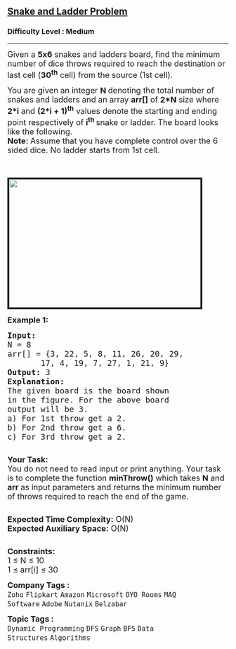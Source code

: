 <h2><a href="https://www.geeksforgeeks.org/problems/snake-and-ladder-problem4816/1">Snake and Ladder Problem</a></h2><h3>Difficulty Level : Medium</h3><hr><div class="problems_problem_content__Xm_eO"><p><span style="font-size:18px">Given a <strong>5x6</strong>&nbsp;snakes and ladders board, find the minimum number of dice throws required to reach the destination or last cell (<strong>30<sup>th</sup></strong>&nbsp;cell) from the source (1st cell). </span></p>

<p><span style="font-size:18px">You are given an integer&nbsp;<strong>N </strong>denoting&nbsp;the&nbsp;total number of snakes and ladders&nbsp;and an array <strong>arr[]</strong>&nbsp;of <strong>2*N</strong> size where <strong>2*i</strong> and <strong>(2*i + 1)<sup>th</sup></strong>&nbsp;values denote the starting and ending point respectively of <strong>i<sup>th&nbsp;</sup></strong>snake or ladder. The&nbsp;board looks like the following.<br>
<strong>Note:&nbsp;</strong>Assume that you have&nbsp;complete control over the 6 sided dice. No ladder starts from 1st cell.</span></p>

<p><br>
<span style="font-size:18px">&nbsp; &nbsp; &nbsp; &nbsp; &nbsp; &nbsp; &nbsp; &nbsp; &nbsp; &nbsp; &nbsp; &nbsp; &nbsp; &nbsp; &nbsp; &nbsp; &nbsp; &nbsp;<img alt="" src="https://contribute.geeksforgeeks.org/wp-content/uploads/snake-and-ladders.jpg" style="border-style:solid; border-width:4px; height:292px; width:436px"></span></p>

<p><strong><span style="font-size:18px">Example 1:</span></strong></p>

<pre><span style="font-size:18px"><strong>Input:</strong>
N = 8
arr[] = {3, 22, 5, 8, 11, 26, 20, 29, 
&nbsp;      17, 4, 19, 7, 27, 1, 21, 9}
<strong>Output: </strong>3
<strong>Explanation:</strong>
The given board is the board shown
in the figure. For the above board 
output will be 3. 
a) For 1st throw get a 2. 
b) For 2nd throw get a 6.
c) For 3rd throw get a 2.</span></pre>

<p><br>
<span style="font-size:18px"><strong>Your Task:</strong><br>
You do not need to read input or print anything. Your task is to complete the function <strong>minThrow()</strong> which takes <strong>N</strong> and <strong>arr</strong> as input parameters and returns the minimum number of throws required to reach the end of the game.</span></p>

<p><br>
<span style="font-size:18px"><strong>Expected Time Complexity:</strong> O(N)<br>
<strong>Expected Auxiliary Space:</strong> O(N)</span></p>

<p><br>
<span style="font-size:18px"><strong>Constraints:</strong><br>
1 ≤ N ≤ 10<br>
1 ≤ arr[i] ≤ 30&nbsp;&nbsp;</span></p>
</div><p><span style=font-size:18px><strong>Company Tags : </strong><br><code>Zoho</code>&nbsp;<code>Flipkart</code>&nbsp;<code>Amazon</code>&nbsp;<code>Microsoft</code>&nbsp;<code>OYO Rooms</code>&nbsp;<code>MAQ Software</code>&nbsp;<code>Adobe</code>&nbsp;<code>Nutanix</code>&nbsp;<code>Belzabar</code>&nbsp;<br><p><span style=font-size:18px><strong>Topic Tags : </strong><br><code>Dynamic Programming</code>&nbsp;<code>DFS</code>&nbsp;<code>Graph</code>&nbsp;<code>BFS</code>&nbsp;<code>Data Structures</code>&nbsp;<code>Algorithms</code>&nbsp;